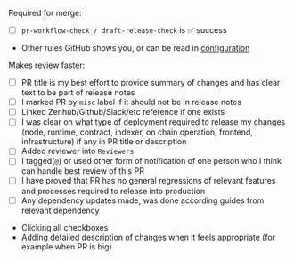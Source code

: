 
Required for merge:
- [ ] `pr-workflow-check / draft-release-check` is ✅ success
- Other rules GitHub shows you, or can be read in [configuration](../terraform/github.com/branches.tf) 

Makes review faster:
- [ ] PR title is my best effort to provide summary of changes and has clear text to be part of release notes 
- [ ] I marked PR by `misc` label if it should not be in release notes
- [ ] Linked Zenhub/Github/Slack/etc reference if one exists
- [ ] I was clear on what type of deployment required to release my changes (node, runtime, contract, indexer, on chain operation, frontend, infrastructure) if any in PR title or description
- [ ] Added reviewer into `Reviewers`
- [ ] I tagged(`@`) or used other form of notification of one person who I think can handle best review of this PR
- [ ] I have proved that PR has no general regressions of relevant features and processes required to release into production
- [ ] Any dependency updates made, was done according guides from relevant dependency
- Clicking all checkboxes 
- Adding detailed description of changes when it feels appropriate (for example when PR is big)

